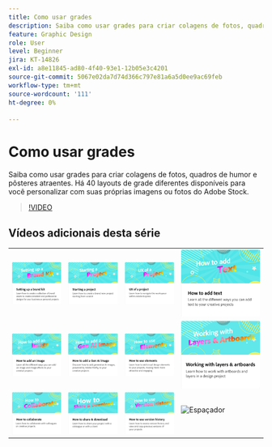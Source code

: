```yaml
---
title: Como usar grades
description: Saiba como usar grades para criar colagens de fotos, quadros de humor e pôsteres atraentes
feature: Graphic Design
role: User
level: Beginner
jira: KT-14826
exl-id: a8e11845-ad80-4f40-93e1-12b05e3c4201
source-git-commit: 5067e02da7d74d366c797e81a6a5d0ee9ac69feb
workflow-type: tm+mt
source-wordcount: '111'
ht-degree: 0%

---
```


# Como usar grades

Saiba como usar grades para criar colagens de fotos, quadros de humor e pôsteres atraentes. Há 40 layouts de grade diferentes disponíveis para você personalizar com suas próprias imagens ou fotos do Adobe Stock.

>[!VIDEO](https://video.tv.adobe.com/v/3439997?quality=12&learn=on&hidetitle=true&captions=por_br)

## Vídeos adicionais desta série

<table style="table-layout:fixed">
<tr>
 <td>
      <a href="brand.md">
         <img alt="Configurar um kit de marcas" src="assets/brand.png" />
      </a>
  </td>
   <td>
      <a href="new-project.md">
         <img alt="Iniciar um projeto" src="assets/starting-a-project.png" />
      </a>
  </td>
   <td>
      <a href="workspace.md">
         <img alt="UX de um projeto" src="assets/workspace.png" />
      </a>
  </td>
  <td>
      <a href="text-effects.md">
         <img alt="Como adicionar texto" src="assets/text-effects.png" />
      </a>
  </td>
</tr>
<tr>
   <td>
      <a href="image-effects.md">
         <img alt="Como adicionar uma imagem" src="assets/image-effects.png" />
      </a>
  </td>
   <td>
      <a href="add-gen-ai-image.md">
         <img alt="Como adicionar uma imagem Ger AI" src="assets/gen-ai-image.png" />
      </a>
  </td>
  <td>
         <a href="add-design-assets.md">
            <img alt="Como usar elementos" src="assets/design-assets.png" />
         </a>
   </td>
   <td>
         <a href="layers.md">
            <img alt="Trabalho com camadas e pranchetas" src="assets/layers.png" />
         </a>
   </td>
</tr>
<tr>
    <td>
        <a href="collaborate.md">
            <img alt="Como colaborar" src="assets/collaborate.png" />
        </a>
    </td>
   <td>
        <a href="share.md">
            <img alt="Como compartilhar e baixar" src="assets/share.png" />
        </a>
   </td>
   <td>
        <a href="version-history.md">
            <img alt="Como usar o histórico de versões" src="assets/version-history.png" />
        </a>
   </td>
   <td>
      <img alt="Espaçador" src="../assets/Whitespacer.png" />
      <div>
      <br>
   </td>
</tr>
</table>
